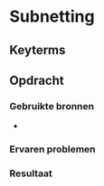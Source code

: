 # Subnetting

## Keyterms

## Opdracht


### Gebruikte bronnen
- 

### Ervaren problemen


### Resultaat